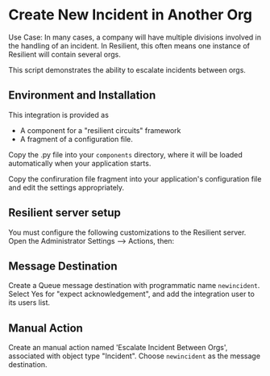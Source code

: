 Create New Incident in Another Org
===================================


Use Case: In many cases, a company will have multiple divisions involved
in the handling of an incident. In Resilient, this often means one instance
of Resilient will contain several orgs. 

This script demonstrates the ability to escalate incidents between orgs. 


## Environment and Installation

This integration is provided as
* A component for a "resilient circuits" framework
* A fragment of a configuration file.

Copy the .py file into your `components` directory, where it will be
loaded automatically when your application starts.

Copy the confiruration file fragment into your application's configuration
file and edit the settings appropriately.


## Resilient server setup

You must configure the following customizations to the Resilient server.
Open the Administrator Settings --> Actions, then:


## Message Destination

Create a Queue message destination with programmatic name `newincident`.
Select Yes for "expect acknowledgement", and add the integration user
to its users list.


## Manual Action

Create an manual action named 'Escalate Incident Between Orgs', 
associated with object type "Incident". Choose `newincident` as the message 
destination. 


